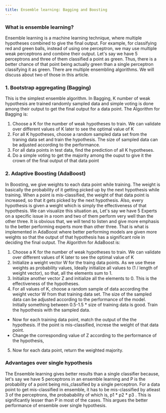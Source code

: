 ```yaml
---
title: Ensemble learning: Bagging and Boosting
---
```


### What is ensemble learning?

Ensemble learning is a machine learning technique, where multiple hypotheses combined to give the final output. For example, for classifying red and green balls, instead of using one perceptron, we may use multiple weak perceptrons and combine their output. Let's say we have 5 perceptrons and three of them classified a point as green. Thus, there is a better chance of that point being actually green than a single perceptron classifying it as green. There are multiple ensembling algorithms. We will discuss about two of those in this article.

### 1. Bootstrap aggregating (Bagging)

This is the simplest ensemble algorithm. In Bagging, K number of weak hypothesis are trained randomly sampled data and simple voting is done among their output to get the final output for a data point. 
The Algorithm for Bagging is:

1. Choose a K for the number of weak hypotheses to train. We can validate over different values of K later to see the optimal value of K
2. For all K hypotheses, choose a random sampled data set from the traning data set and train the hypothesis.
The size of sampled data can be adjusted according to the performance.
3. For all data points in test data, find the prediction of all K hypotheses. 
4. Do a simple voting to get the majority among the ouput to give it the crown of the final output of that data point

### 2. Adaptive Boosting (AdaBoost)

In Boosting, we give weights to each data point while training. The weight is basically the probability of it getting picked up by the next hypothesis while training. When a point is mis-classified, the weight of that data point is increased, so that it gets picked by the next hypothesis. Also, every hypothesis is given a weight which is simply the effectiveness of that hypothesis. We can visualize this situation as, Let's say we have 5 Experts on a specific issue in a room and two of them perform very well than the other three. It is obvious that, we will tend to listen and give more emphasis to the better performing experts more than other three. That is what is implemented in AdaBoost where better performing models are given more weights so that the output of that hypothesis has a significant role in deciding the final output.
The Algorithm for AdaBoost is:

1. Choose a K for the number of weak hypotheses to train. We can validate over different values of K later to see the optimal value of K
2. Initialize a weight vector W for the traing data points. As we use these weights as probability values, Ideally initialize all values to (1 / length of weight vector), so that, all the elements sum to 1.
3. Initialize another vector Z and initialize all the elements to 0. This is the effectiveness of the hypotheses.
4. For all values of K, choose a random sample of data according the weight vector W from that training data set. The size of the sampled data can be adjusted according to the performance of the model. Initially something between 0.5-1.5 * size of training data is good. Train the hypothesis with the sampled data.
- Now for each training data point, match the output of the the hypothesis. If the point is mis-classified, increse the weight of that data point.
- Change the corresponding value of Z according to the performance of the hypothesis,
5. Now for each data point, return the weighted majority.

### Advantages over single hypothesis

The Ensemble learning gives better results than a single classifier because, let's say we have 5 perceptrons in an ensemble learning and P is the probability of a point being mis_classified by a single perceptron. For a data point to get mis-classified in ensemble, it has to be mis-classified by atleast 3 of the perceptrons, the probabability of which is, p1 * p2 * p3 . This is significantly lesser than P in most of the cases. This argues the better performance of ensemble over single hypothesis.

